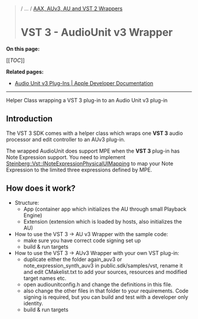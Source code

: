 >/ ... / [AAX, AUv3, AU and VST 2 Wrappers](Index.md)
>
># VST 3 - AudioUnit v3 Wrapper

**On this page:**

[[_TOC_]]

**Related pages:**

- [Audio Unit v3 Plug-Ins | Apple Developer Documentation](https://developer.apple.com/documentation/audiotoolbox/audio_unit_v3_plug-ins?language=objc)

---

Helper Class wrapping a VST 3 plug-in to an Audio Unit v3 plug-in

## Introduction

The VST 3 SDK comes with a helper class which wraps one **VST 3** audio processor and edit controller to an AUv3 plug-in.

The wrapped AudioUnit does support MPE when the **VST 3** plug-in has Note Expression support. You need to implement [Steinberg::Vst::INoteExpressionPhysicalUIMapping](https://steinbergmedia.github.io/vst3_doc/vstinterfaces/classSteinberg_1_1Vst_1_1INoteExpressionPhysicalUIMapping.html) to map your Note Expression to the limited three expressions defined by MPE.

## How does it work?

- Structure:
  - App (container app which initializes the AU through small Playback Engine)
  - Extension (extension which is loaded by hosts, also initializes the AU)
- How to use the VST 3 → AU v3 Wrapper with the sample code:
  - make sure you have correct code signing set up
  - build & run targets
- How to use the VST 3 → AUv3 Wrapper with your own VST plug-in:
  - duplicate either the folder again_auv3 or note_expression_synth_auv3 in public.sdk/samples/vst, rename it and edit CMakelist.txt to add your sources, resources and modified target names etc.
  - open audiounitconfig.h and change the definitions in this file.
  - also change the other files in that folder to your requirements. Code signing is required, but you can build and test with a developer only identity.
  - build & run targets
  